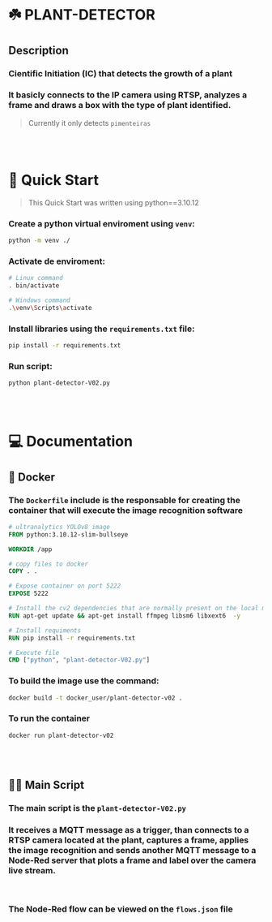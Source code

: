 # ☘️ PLANT-DETECTOR 
## Description
### Cientific Initiation (IC) that detects the growth of a plant

### It basicly connects to the IP camera using RTSP, analyzes a frame and draws a box with the type of plant identified.
>Currently it only detects `pimenteiras`


</br>
</br>

# 🚀️ Quick Start
> This Quick Start was written using python==3.10.12
### Create a python virtual enviroment using `venv`:
```bash
python -m venv ./
```
### Activate de enviroment:
```bash
# Linux command
. bin/activate

# Windows command
.\venv\Scripts\activate
```
### Install libraries using the `requirements.txt` file:
```bash
pip install -r requirements.txt
```
### Run script:
```bash
python plant-detector-V02.py
```
</br>
</br>

# 💻️ Documentation
## 🐋️ Docker
### The `Dockerfile` include is the responsable for creating the container that will execute the image recognition software
```Dockerfile
# ultranalytics YOLOv8 image
FROM python:3.10.12-slim-bullseye

WORKDIR /app

# copy files to docker
COPY . . 

# Expose container on port 5222
EXPOSE 5222

# Install the cv2 dependencies that are normally present on the local machine, but might be missing in Docker container
RUN apt-get update && apt-get install ffmpeg libsm6 libxext6  -y

# Install requiments
RUN pip install -r requirements.txt

# Execute file
CMD ["python", "plant-detector-V02.py"]

```
### To build the image use the command:
```bash
docker build -t docker_user/plant-detector-v02 .
```
### To run the container
```bash
docker run plant-detector-v02
```
</br>
</br>

## 👨‍💻️ Main Script
### The main script is the `plant-detector-V02.py`
### It receives a MQTT message as a trigger, than connects to a RTSP camera located at the plant, captures a frame, applies the image recognition and sends another MQTT message to a Node-Red server that plots a frame and label over the camera live stream.

</br>

### The Node-Red flow can be viewed on the `flows.json` file